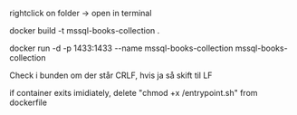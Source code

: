 rightclick on folder -> open in terminal

docker build -t mssql-books-collection .

docker run -d -p 1433:1433 --name mssql-books-collection mssql-books-collection

Check i bunden om der står CRLF, hvis ja så skift til LF

if container exits imidiately, delete "chmod +x /entrypoint.sh" from dockerfile